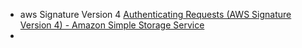- aws Signature Version 4 [Authenticating Requests (AWS Signature Version 4) - Amazon Simple Storage Service](https://docs.aws.amazon.com/AmazonS3/latest/API/sig-v4-authenticating-requests.html)
- 